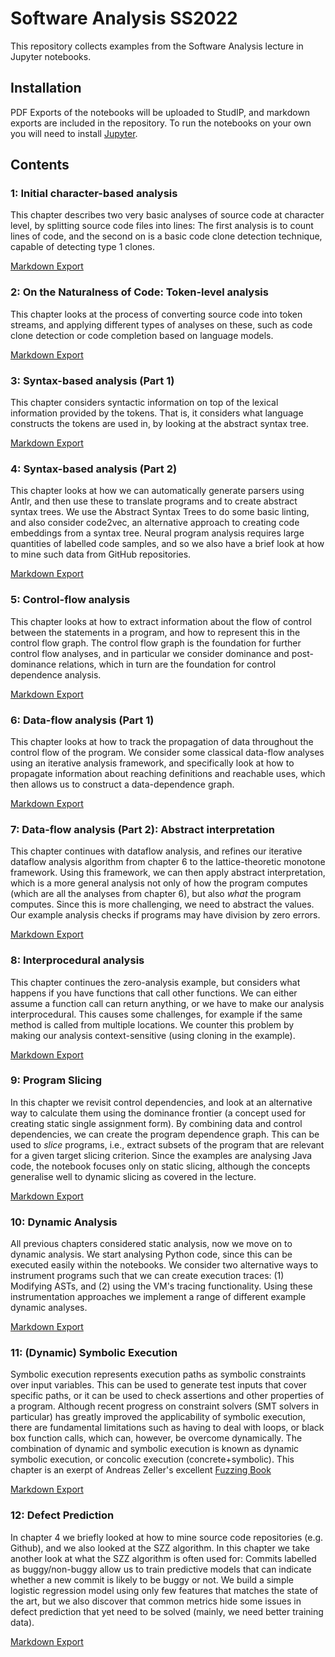 # Software Analysis SS2022

This repository collects examples from the Software Analysis lecture in
Jupyter notebooks. 

## Installation

PDF Exports of the notebooks will be uploaded to StudIP, and markdown
exports are included in the repository. To run the notebooks on your own you
will need to install [Jupyter](https://jupyter.org/install).

## Contents

### 1: Initial character-based analysis

This chapter describes two very basic analyses of source code at character
level, by splitting source code files into lines: The first analysis is to
count lines of code, and the second on is a basic code clone detection
technique, capable of detecting type 1 clones.

[Markdown Export](rendered/1%20Analysis%20Basics.md)


### 2: On the Naturalness of Code: Token-level analysis

This chapter looks at the process of converting source code into token streams, 
and applying different types of analyses on these, such as code clone detection
or code completion based on language models. 

[Markdown Export](rendered/2%20Naturalness%20of%20Code.md)


### 3: Syntax-based analysis (Part 1)

This chapter considers syntactic information on top of the lexical
information provided by the tokens. That is, it considers what language
constructs the tokens are used in, by looking at the abstract syntax tree.

[Markdown Export](rendered/3%20Syntax-based%20Analysis.md)


### 4: Syntax-based analysis (Part 2)

This chapter looks at how we can automatically generate parsers using Antlr,
and then use these to translate programs and to create abstract syntax
trees. We use the Abstract Syntax Trees to do some basic linting, and also 
consider code2vec, an alternative approach to creating code embeddings from a 
syntax tree. Neural program analysis requires large quantities of labelled
code samples, and so we also have a brief look at how to mine such data from
GitHub repositories.

[Markdown Export](rendered/4%20Syntax-based%20Analysis%20Part%202.md)


### 5: Control-flow analysis

This chapter looks at how to extract information about the flow of control
between the statements in a program, and how to represent this in the
control flow graph. The control flow graph is the foundation for further
control flow analyses, and in particular we consider dominance and
post-dominance relations, which in turn are the foundation for control
dependence analysis.

[Markdown Export](rendered/5%20Controlflow%20Analysis.md)

### 6: Data-flow analysis (Part 1)

This chapter looks at how to track the propagation of data throughout the
control flow of the program. We consider some classical data-flow analyses
using an iterative analysis framework, and specifically look at how to
propagate information about reaching definitions and reachable uses, which
then allows us to construct a data-dependence graph.

[Markdown Export](rendered/6%20Dataflow%20Analysis.md)

### 7: Data-flow analysis (Part 2): Abstract interpretation

This chapter continues with dataflow analysis, and refines our iterative
dataflow analysis algorithm from chapter 6 to the lattice-theoretic monotone
framework. Using this framework, we can then apply abstract interpretation,
which is a more general analysis not only of how the program computes (which
are all the analyses from chapter 6), but also _what_ the program computes.
Since this is more challenging, we need to abstract the values. Our example
analysis checks if programs may have division by zero errors.

[Markdown Export](rendered/7%20Abstract%20Interpretation.md)

### 8: Interprocedural analysis

This chapter continues the zero-analysis example, but considers what happens
if you have functions that call other functions. We can either assume a
function call can return anything, or we have to make our analysis
interprocedural. This causes some challenges, for example if the same
method is called from multiple locations. We counter this problem by making
our analysis context-sensitive (using cloning in the example).

[Markdown Export](rendered/8%20Interprocedural%20Analysis.md)

### 9: Program Slicing

In this chapter we revisit control dependencies, and look at an alternative
way to calculate them using the dominance frontier (a concept used for
creating static single assignment form). By combining data and control 
dependencies, we can create the program dependence graph. This can be used 
to _slice_ programs, i.e., extract subsets of the program that are relevant
for a given target slicing criterion. Since the examples are analysing Java
code, the notebook focuses only on static slicing, although the concepts
generalise well to dynamic slicing as covered in the lecture.

[Markdown Export](rendered/9%20Program%20Dependence.md)


### 10: Dynamic Analysis

All previous chapters considered static analysis, now we move on to dynamic
analysis. We start analysing Python code, since this can be executed easily
within the notebooks. We consider two alternative ways to instrument
programs such that we can create execution traces: (1) Modifying ASTs, and
(2) using the VM's tracing functionality. Using these instrumentation
approaches we implement a range of different example dynamic analyses.

[Markdown Export](rendered/10%20Dynamic%20Analysis.md)

### 11: (Dynamic) Symbolic Execution

Symbolic execution represents execution paths as symbolic constraints over
input variables. This can be used to generate test inputs that cover
specific paths, or it can be used to check assertions and other properties
of a program. Although recent progress on constraint solvers (SMT solvers in
particular) has greatly improved the applicability of symbolic execution,
there are fundamental limitations such as having to deal with loops, or
black box function calls, which can, however, be overcome dynamically. The
combination of dynamic and symbolic execution is known as dynamic symbolic
execution, or concolic execution (concrete+symbolic). This chapter is an exerpt 
of Andreas Zeller's excellent [Fuzzing Book](https://www.fuzzingbook.org/html/ConcolicFuzzer.html)

[Markdown Export](rendered/11%20Symbolic%20Execution.md)


### 12: Defect Prediction

In chapter 4 we briefly looked at how to mine source code repositories (e.g.
Github), and we also looked at the SZZ algorithm. In this chapter we take
another look at what the SZZ algorithm is often used for: Commits labelled
as buggy/non-buggy allow us to train predictive models that can indicate
whether a new commit is likely to be buggy or not. We build a simple
logistic regression model using only few features that matches the state of
the art, but we also discover that common metrics hide some issues in defect
prediction that yet need to be solved (mainly, we need better training
data).

[Markdown Export](rendered/12%20Defect%20Prediction.md)

